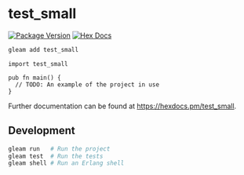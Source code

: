 # test_small

[![Package Version](https://img.shields.io/hexpm/v/test_small)](https://hex.pm/packages/test_small)
[![Hex Docs](https://img.shields.io/badge/hex-docs-ffaff3)](https://hexdocs.pm/test_small/)

```sh
gleam add test_small
```
```gleam
import test_small

pub fn main() {
  // TODO: An example of the project in use
}
```

Further documentation can be found at <https://hexdocs.pm/test_small>.

## Development

```sh
gleam run   # Run the project
gleam test  # Run the tests
gleam shell # Run an Erlang shell
```
